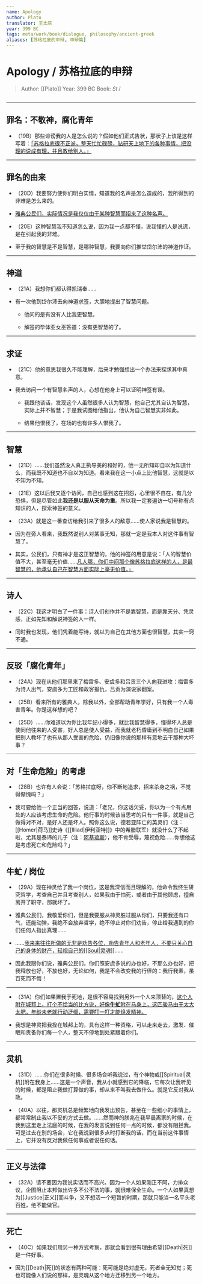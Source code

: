 ```yaml
---
name: Apology
author: Plato
translator: 王太庆
year: 399 BC
tags: meta/work/book/dialogue, philosophy/ancient-greek
aliases: [苏格拉底的申辩, 申辩篇]
---
```


# Apology / 苏格拉底的申辩
> Author: [[Plato]]
> Year: 399 BC
> Book: $St. I$

```toc

```

---

## 罪名：不敬神，腐化青年

- （19B）那些诽谤我的人是怎么说的？假如他们正式告状，那状子上该是这样写着：<u>「苏格拉底很不正派，整天忙忙碌碌，钻研天上地下的各种事情，把没理的说成有理，并且教给别人。」</u>

---

## 罪名的由来

- （20D）我要努力使你们明白实情，知道我的名声是怎么造成的，我所得到的非难是怎么来的。
- <u>雅典公民们，实际情况是我仅仅由于某种智慧而招来了这种名声。</u>

- （20E）这种智慧我不知道怎么说，因为我一点都不懂，说我懂的人是说谎，是在引起我的非难。
- 至于我的智慧是不是智慧，是哪种智慧，我要向你们推举岱尔沛的神道作证。

---

## 神道

- （21A）我想你们都认得凯瑞奉……

- 有一次他到岱尔沛去向神道求签，大胆地提出了智慧问题。

	- 他问的是有没有人比我更智慧。

	- 解签的毕体亚女巫答道：没有更智慧的了。

---

## 求证

- （21C）他的意思我很久不能理解，后来才勉强想出一个办法来探求其中真意。

- 我去访问一个有智慧名声的人，心想在他身上可以证明神签有误。

	- 我跟他谈话，发现这个人虽然很多人认为智慧，他自己尤其自认为智慧，实际上并不智慧；于是我试图给他指出，他认为自己智慧实非如此。

	- 结果他恨我了，在场的也有许多人恨我了。

---

## 智慧

- （21D）……我们虽然没人真正执导美的和好的，他一无所知却自以为知道什么，而我既不知道也不自以为知道。看来我在这一小点上比他智慧，这就是以不知为不知。

- （21E）这以后我又逐个访问，自己也感到这在招怨，心里很不自在，有几分恐惧，但是尽管如此**我还是以服从天命为重**。所以我一定套遍访一切号称有点知识的人，探索神签的意义。

- （23A）就是这一番查访给我引来了很多人的敌意……使人家说我是智慧的。
- 因为在旁人看来，我既然说别人对某事无知，那就一定是我本人对这件事有智慧了。
- 其实，公民们，只有神才是这正智慧的，他的神签的用意是说：「人的智慧价值不大，甚至毫无价值……<u>凡人哪，你们中间那个像苏格拉底这样的人，是最智慧的，他承认自己在智慧方面实际上毫无价值。」</u>

---

## 诗人

- （22C）我这才明白了一件事：诗人们创作并不是靠智慧，而是靠天分、凭灵感，正如先知和解说神签的人一样。

- 同时我也发现，他们凭着能写诗，就以为自己在其他方面也很智慧，其实一窍不通。

---

## 反驳「腐化青年」

- （24A）现在从他们那里来了梅雷多、安虞多和吕贡三个人向我进攻：梅雷多为诗人出气，安虞多为工匠和政客报仇，吕贡为演说家翻案。

- （25B）看来所有的雅典人，除我以外，全部帮助青年学好，只有我一个人毒害青年。你是这样想的吧？

- （25D）……你难道以为你比我年纪小得多，就比我智慧得多，懂得坏人总是使同他往来的人受害，好人总是使人受益，而我就老朽昏庸到不明白自己如果把别人教坏了也有从那人受害的危险，仍旧像你说的那样有意地去干那种大坏事？

---

## 对「生命危险」的考虑

- （28B）也许有人会说：「苏格拉底呀，你不断地追求，招来杀身之祸，不觉得惭愧吗？」

- 我可要给他一个正当的回答，说道：「老兄，你这话欠妥，你以为一个有点用处的人应该考虑生命的危险。他行事的时候该当思考的只有一件事，就是自己做得对不对，是好人还是坏人。照你这么说，德若亚阵亡的英灵们（注：[[Homer|荷马]]史诗《[[Illiad|伊利亚特]]》中的希腊联军）就没什么了不起啦，尤其是泰谛的儿子（注：[阿基琉斯](https://www.wikiwand.com/en/Achilles)），他不肯受辱，蔑视危险……你想他这是考虑死亡和危险吗？」

---

## 牛虻 / 岗位

- （29A）现在神灵给了我一个岗位，这是我深信而且理解的，他命令我终生研究哲学，考查自己并且考查别人，如果我由于怕死，或者由于其他顾虑，擅自离开了职守，那就坏了。

- 雅典公民们，我敬爱你们，但是我要服从神灵胜过服从你们，只要我还有口气，还能动弹，我绝不会放弃哲学，绝不停止对你们劝告，停止给我遇到的你们任何人指出真理……

- ……<u>我来来往往所做的无非是劝告各位，劝告青年人和老年人，不要只关心自己的身体的财产，轻视自己的[[Soul|灵魂]]</u>……
- 因此我跟你们说，雅典公民们，你们照安虞多说的办也好，不那么办也好，把我释放也好，不放也好，无论如何，我是不会改变我的行径的：我行我素，虽百死而不悔！

---

- （31A）你们如果置我于死地，是很不容易找到另外一个人来顶替的，<u>这个人附在城邦上，打个不恰当的比方说，好像<strong>牛虻</strong>附在马身上，这匹骏马由于太大太肥，年龄未老就行动迂缓，需要叮一叮才能焕发精神。</u>

- 我想是神灵把我拴在城邦上的，具有这样一种资格，可以走来走去，激发、催眠和责备你们每一个人，整天不停地到处紧跟着你们。

---

## 灵机

- （31D）……你们在很多时候、很多场合听我说过，有个神物或[[Spiritual|灵机]]附在我身上……这是一个声音，我从小就感到它的降临，它每次让我听见的时候，都是阻止我做打算做的事，却从来不叫我去做什么。就是它反对我从政。

- （40A）以往，那灵机总是频繁地向我发出预告，甚至在一些细小的事情上，都常常制止我以不妥的方式去做。……然而神的朕兆在我早晨离家的时候，在我到这里走上法庭的时候，在我的发言说到任何一点的时候，都没有阻拦我。可是过去在别的场合，它在我说到很多点时打断我的话，而在当前这件事情上，它并没有反对我做任何事或者说任何话。

---

## 正义与法律

- （32A）请不要因为我说实话而不高兴。因为一个人如果刚正不阿，力排众议，企图阻止本邦做出许多不公不法的事，就很难保全生命。一个人如果真想为[[Justice|正义]]而斗争，又不想活一个短暂的时期，那就只能当一名平头老百姓，绝不能做官。

---

## 死亡

- （40C）如果我们用另一种方式考察，那就会看到很有理由希望[[Death|死]]是一件好事。

- 因为[[Death|死]]的状态有两种可能：死可能是绝对虚无，死者全无知觉；死也可能像人们说的那样，是灵魂从这个地方迁移到另一个地方。